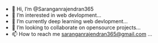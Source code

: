 - 👋 Hi, I’m @Saranganrajendran365
- 👀 I’m interested in web devlopment...
- 🌱 I’m currently deep learning web devlopment...
- 💞️ I’m looking to collaborate on opensource projects...
- 📫 How to reach me saranganrajendran365@gmail.com ...

<!---
Saranganrajendran365/Saranganrajendran365 is a ✨ special ✨ repository because its `README.md` (this file) appears on your GitHub profile.
You can click the Preview link to take a look at your changes.
--->
